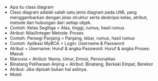 - Apa itu class diagram
- Class diagram adalah salah satu jenis diagram pada UML yang menggambarkan dengan jelas struktur serta deskripsi kelas, atribut, metode dan hubungan dari setiap objek.
- Contoh: Kelas Segitiga = Alas, tinggi, rumus, hasil rumus
- Atribut: Nilai/Integer  Metode: Proses
- Contoh: Persegi Panjang = Panjang, lebar, rumus, hasil rumus
- Contoh: Aplikasi MyBCA = Login: Username & Password
- Atribut = Username: Huruf & angka  Password: Huruf & angka  Proses: Masuk
- Manusia = Atribut: Nama, Umur, Emosi, Personalitas
- Binatang Peliharaan Anjing = Atribut: Binatang, Berkaki Empat, Berekor
- Atribut: Jika dipisah bukan hal aslinya.
- Mobil: 
